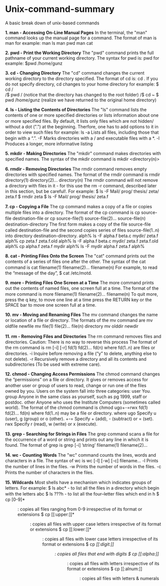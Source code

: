 # Unix-command-summary
A basic break down of unix-based commands

**1. man - Accessing On-Line Manual Pages**
In the terminal, the "man" command looks up the manual page for a command. The format of man is man <commandname> for example:		man ls
man pwd
man cat
  
**2. pwd - Print the Working Directory**
The "pwd" command prints the full pathname of your current working directory. The syntax for pwd is:
pwd for example:
$pwd
/home/gunz

**3. cd - Changing Directory**
The "cd" command changes the current working directory to the directory speciﬁed. The format of cd is:
cd <directorypath>. If you do not specify directory, cd changes to your home directory for example:	
$ cd /	
/$ pwd 	/  (notice that the directory has changed to the root folder)
/$ cd ~
$ pwd 	/home/gunz (realize we have returned to the original home directory)

**4. ls - Listing the Contents of Directories**
The "ls" command lists the contents of one or more speciﬁed directories or lists information about one or more speciﬁed ﬁles. By default, it lists only files which are not hidden/ without a dot (".") at the beginning. Therfore, one has to add options to it in order to view such files for example:
	ls -a Lists all ﬁles, including those that begin with a “.”.
		 -F Marks directories with a / and executable ﬁles with a *. 
		 -l Produces a longer, more informative listing
		 
**5.  mkdir - Making Directories**
The "mkdir" command makes directories with speciﬁed names. The syntax of the mkdir command is mkdir <directory1> <directory2> <directory(n)> 
	
**6. rmdir - Removing Directories**
The rmdir command removes empty directories with speciﬁed names. The format of the rmdir command is rmdir directory(1) directory(2)... directory(n) The rmdir command will not remove a directory with ﬁles in it - for this use the rm -r command, described later in this section, but be careful!. For example:
$ ls -F Mail/ prog/ thesis/ zeta/ zeta.f 
$ rmdir zeta 
$ ls -F Mail/ prog/ thesis/ zeta.f 

**7. cp - Copying a File**
The cp command makes a copy of a ﬁle or copies multiple ﬁles into a directory. The format of the cp command is cp source-ﬁle destination-ﬁle or cp source-ﬁle(1) source-ﬁle(2)... source-ﬁle(n) destination-directory The ﬁrst form makes a copy of the ﬁle source-ﬁle called destination-ﬁle and the second copies series of ﬁles source-ﬁle(1..n) into directory destination-directory. alph% ls -F alpha.f beta.c mydir/ zeta.f alph% cp zeta.f zeta.f.old alph% ls -F alpha.f beta.c mydir/ zeta.f zeta.f.old alph% cp alpha.f zeta.f mydir alph% ls -F mydir alpha.f zeta.f alph%

**8. cat - Printing Files Onto the Screen**
The "cat" command prints out the contents of a series of ﬁles one after the other. The syntax of the cat command is cat ﬁlename(1) ﬁlename(2)... ﬁlename(n) For example, to read the “message of the day”, 
$ cat /etc/motd.

**9. more - Printing Files One Screen at a Time**
The more command prints out the contents of named ﬁles, one screen full at a time. The format of the more command is more ﬁlename(1) ﬁlename(2)... ﬁlename(n) To quit more, press the q key, to move one line at a time press the RETURN key or the SPACE bar to move one screen full at a time.

**10. mv - Moving and Renaming Files**
The mv command changes the name or location of a ﬁle or directory. The formats of the mv command are mv oldﬁle newﬁle mv ﬁle(1) ﬁle(2)... ﬁle(n) directory mv olddir newdir 

**11.  rm - Removing Files and Directories**
The rm command removes ﬁles and directories. Caution: There is no way to reverse this process  The format of the rm command is 
rm [-i] [-r] fd(1) fd(2)... fd(n)
where fd(1..n) are ﬁles or directories.
-i Inquire before removing a ﬁle (“y” to delete, anything else to not delete). 
-r Recursively remove a directory and all its contents and subdirectories (To be used with extreme care).

**12. chmod - Changing Access Permissions**
The chmod command changes the “permissions” on a ﬁle or directory. It gives or removes access for another user or group of users to read, change or run one of the ﬁles owned by you. Users on the system fall into three categories:
user You. group Anyone in the same class as yourself, such as pg 1999, staﬀ or postdoc. other Anyone who uses the Institute Computers (sometimes called world).
The format of the chmod command is chmod ugo+-=rwx fd(1) fd(2)... fd(n) where fd(1..n) may be a ﬁle or directory. where
ugo Specify u (user), g (group) or o (other). 
+-= Specify + (add), - (subtract) or = (set). 
rwx Specify r (read), w (write) or x (execute).

**13. grep - Searching for Strings in Files**
The grep command scans a ﬁle for the occurrence of a word or string and prints out any line in which it is found. The format of grep is grep [-i] ’string’ ﬁlename(1) ﬁlename(2)...

**14. wc - Counting Words**
The "wc" command counts the lines, words and characters in a ﬁle. The syntax of wc is 
wc [-l] [-w] [-c] ﬁlename...
  -l Prints the number of lines in the ﬁles. 
  -w Prints the number of words in the ﬁles. 
  -c Prints the number of characters in the ﬁles.

**15. Wildcards**
Most shells have a mechanism which indicates groups of letters. For example: 
$ ls abc* - to list all the ﬁles in a directory which begin with the letters abc
$ ls ???h - to list all the four–letter ﬁles which end in h
$ cp [0-9]* <dir>: copies all files ranging from 0-9 irrespective of its format or extensions
$ cp [[:upper:]]* <dir>: copies all files with upper case letters irrespective of its format or extensions
$ cp [[:lower:]]* <dir>: copies all files with lower case letters irrespective of its format or extensions
$ cp *[[:digit:]] <dir>: copies all files that end with digits
$ cp [[:alpha:]]* <dir>: copies all files with letters irrespective of its format or extensions
$ cp [[:alnum:]] <dir>: copies all files with letters & numerals






